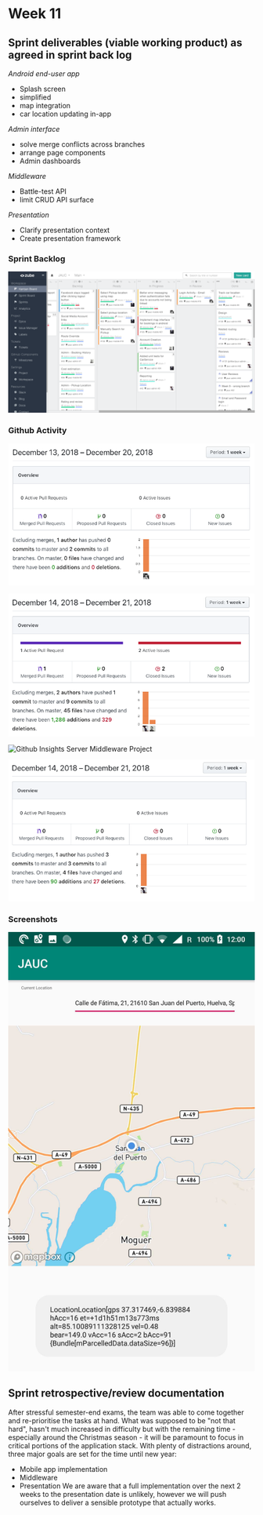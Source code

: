 # Week 11

## Sprint deliverables (viable working product) as agreed in sprint back log

*Android end-user app*
- Splash screen
- simplified
- map integration
- car location updating in-app

*Admin interface*
- solve merge conflicts across branches
- arrange page components
- Admin dashboards

*Middleware*
- Battle-test API
- limit CRUD API surface

*Presentation*
- Clarify presentation context
- Create presentation framework

### Sprint Backlog

![Sprint Backlog](../assets/img/week10-backlog.png)

### Github Activity

![Github Insights Mobile Project](../assets/img/week10-github-activity-mobile.png)

![Github Insights Admin Project](../assets/img/week10-github-activity-admin.png)

![Github Insights Server Middleware Project](../assets/img/week10-github-activity-middleware.png)

![Github Insights Project Documentation](../assets/img/week10-github-activity-docs.png)

### Screenshots

![Github Mobile Map](../assets/img/week10-screenshot-mobile-map.png)


## Sprint retrospective/review documentation

After stressful semester-end exams, the team was able to come together and re-prioritise the tasks at hand.
What was supposed to be "not that hard", hasn't much increased in difficulty but with the remaining time - especially around the Christmas season - it will be paramount to focus in critical portions of the application stack.
With plenty of distractions around, three major goals are set for the time until new year:
 - Mobile app implementation
 - Middleware
 - Presentation
We are aware that a full implementation over the next 2 weeks to the presentation date is unlikely, however we will push ourselves to deliver a sensible prototype that actually works.
